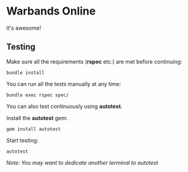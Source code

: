 Warbands Online
===============
It's awesome!

Testing
-------
Make sure all the requirements (**rspec** etc.) are met before continuing:

`bundle install`

You can run all the tests manually at any time:

`bundle exec rspec spec/`

You can also test continuously using **autotest**.

Install the **autotest** gem:

`gem install autotest`

Start testing:

`autotest`

*Note: You may want to dedicate another terminal to autotest*
